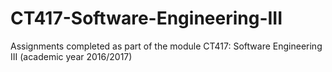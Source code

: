 # CT417-Software-Engineering-III
Assignments completed as part of the module CT417: Software Engineering III (academic year 2016/2017) 
